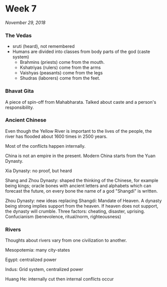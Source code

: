 # Week 7

*November 29, 2018*

### The Vedas

- sruti (heard), not remembered
- Humans are divided into classes from body parts of the god (caste system)
  - Brahmins (priests) come from the mouth.
  - Kshatriyas (rulers) come from the arms
  - Vaishyas (peasants) come from the legs
  - Shudras (laborers) come from the feet.

### Bhavat Gita

A piece of spin-off from Mahabharata. Talked about caste and a person's responsibility. 

### Ancient Chinese

Even though the Yellow River is important to the lives of the people, the river has flooded about 1600 times in 2500 years. 

Most of the conflicts happen internally.

China is not an empire in the present. Modern China starts from the Yuan Dynasty.

Xia Dynasty: no proof, but heard

Shang and Zhou Dynasty: shaped the thinking of the Chinese, for example being kings; oracle bones with ancient letters and alphabets which can forecast the future, on every bone the name of a god "Shangdi" is written.

Zhou Dynasty: new ideas replacing Shangdi: Mandate of Heaven. A dynasty being strong implies support from the heaven. If heaven does not support, the dynasty will crumble. Three factors: cheating, disaster, uprising. Confucianism (benevolence, ritual/norm, righteousness)

### Rivers

Thoughts about rivers vary from one civilization to another. 

Mesopotemia: many city-states

Egypt: centralized power

Indus: Grid system, centralized power

Huang He: internally cut then internal conflicts occur

